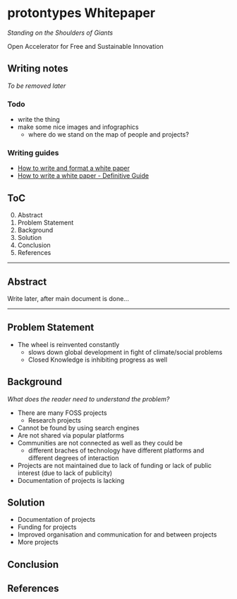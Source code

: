 # protontypes Whitepaper

*Standing on the Shoulders of Giants*

Open Accelerator for Free and Sustainable Innovation

## Writing notes

*To be removed later*

### Todo

* write the thing
* make some nice images and infographics
  * where do we stand on the map of people and projects?



### Writing guides

* [How to write and format a white paper](https://www.foleon.com/topics/how-to-write-and-format-a-white-paper)
* [How to write a white paper - Definitive Guide](https://www.instructionalsolutions.com/blog/how-to-write-white-paper)


## ToC

0. Abstract
1. Problem Statement
2. Background
3. Solution
4. Conclusion
5. References

- - -

## Abstract

Write later, after main document is done...

- - -

## Problem Statement

* The wheel is reinvented constantly
  * slows down global development in fight of climate/social problems
  * Closed Knowledge is inhibiting progress as well


## Background

*What does the reader need to understand the problem?*

* There are many FOSS projects
  * Research projects
* Cannot be found by using search engines
* Are not shared via popular platforms
* Communities are not connected as well as they could be
  * different braches of technology have different platforms and different degrees of interaction
* Projects are not maintained due to lack of funding or lack of public interest (due to lack of publicity)
* Documentation of projects is lacking

## Solution

* Documentation of projects
* Funding for projects
* Improved organisation and communication for and between projects
* More projects


## Conclusion





## References
